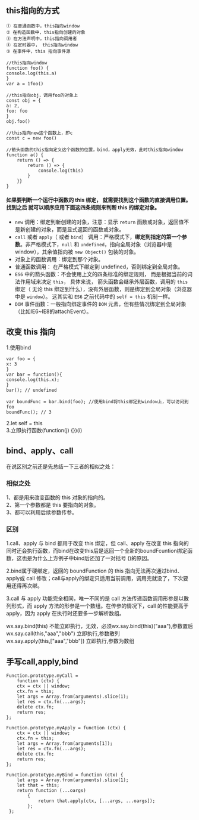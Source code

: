 ## this指向的方式
```
① 在普通函数中，this指向window
② 在构造函数中，this指向创建的对象
③ 在方法声明中，this指向调用者
④ 在定时器中， this指向window
⑤ 在事件中，this 指向事件源

//this指向window
function foo() {
console.log(this.a)
}
var a = 1foo()   

//this指向obj，调用foo的对象上
const obj = {
a: 2,
foo: foo
}
obj.foo()

//this指向new这个函数上，即c
const c = new foo()

//箭头函数的this指向定义这个函数的位置，bind，apply无效，此时this指向window
function a() {
    return () => {
        return () => {
            console.log(this)
        }
    }}
}
```

#### 如果要判断一个运行中函数的 this 绑定， 就需要找到这个函数的直接调用位置。 找到之后 就可以顺序应用下面这四条规则来判断 this 的绑定对象。
- `new` 调用：绑定到新创建的对象，注意：显示 `return` 函数或对象，返回值不是新创建的对象，而是显式返回的函数或对象。
- `call` 或者 `apply`（ 或者 `bind`） 调用：严格模式下，**绑定到指定的第一个参数**。非严格模式下，`null` 和 `undefined`，指向全局对象（浏览器中是window），其余值指向被 `new Object()` 包装的对象。
- 对象上的函数调用：绑定到那个对象。
- 普通函数调用： 在严格模式下绑定到 undefined，否则绑定到全局对象。
- `ES6` 中的箭头函数：不会使用上文的四条标准的绑定规则， 而是根据当前的词法作用域来决定 `this`， 具体来说， 箭头函数会继承外层函数，调用的 `this` 绑定（ 无论 this 绑定到什么），没有外层函数，则是绑定到全局对象（浏览器中是 `window`）。 这其实和 `ES6` 之前代码中的 `self = this` 机制一样。
- `DOM` 事件函数：一般指向绑定事件的 `DOM` 元素，但有些情况绑定到全局对象（比如IE6~IE8的attachEvent）。

## 改变 this 指向
1.使用bind
```
var foo = {
x: 3
}
var bar = function(){
console.log(this.x);
}
bar(); // undefined

var boundFunc = bar.bind(foo); //使用bind将this绑定到window上，可以访问到foo
boundFunc(); // 3
```
2.let self = this<br/>
3.立即执行函数(function(j) {})(i) 

## bind、apply、call

在说区别之前还是先总结一下三者的相似之处：<br/>
### 相似之处
1、都是用来改变函数的 this 对象的指向的。<br/>
2、第一个参数都是 this 要指向的对象。<br/>
3、都可以利用后续参数传参。

### 区别
1.call、apply 与 bind 都用于改变 this 绑定，但 call、apply 在改变 this 指向的同时还会执行函数，而bind在改变this后是返回一个全新的boundFcuntion绑定函数，这也是为什么上方例子中bind后还加了一对括号 ()的原因。

2.bind属于硬绑定，返回的 boundFunction 的 this 指向无法再次通过bind、apply或 call 修改；call与apply的绑定只适用当前调用，调用完就没了，下次要用还得再次绑。

3.call 与 apply 功能完全相同，唯一不同的是 call 方法传递函数调用形参是以散列形式，而 apply 方法的形参是一个数组。在传参的情况下，call 的性能要高于 apply，因为 apply 在执行时还要多一步解析数组。

wx.say.bind(this)   不能立即执行，无效，必须wx.say.bind(this)("aaa"),参数置后<br/>
wx.say.call(this,"aaa","bbb")   立即执行,参数散列<br/>
wx.say.apply(this,["aaa","bbb"])   立即执行,参数为数组

## 手写call,apply,bind
```
Function.prototype.myCall = 
    function (ctx) { 
    ctx = ctx || window; 
    ctx.fn = this; 
    let args = Array.from(arguments).slice(1); 
    let res = ctx.fn(...args); 
    delete ctx.fn; 
    return res;
}; 

Function.prototype.myApply = function (ctx) { 
    ctx = ctx || window; 
    ctx.fn = this; 
    let args = Array.from(arguments[1]); 
    let res = ctx.fn(...args); 
    delete ctx.fn; 
    return res; 
};

Function.prototype.myBind = function (ctx) { 
    let args = Array.from(arguments).slice(1); 
    let that = this; 
    return function (...oargs) 
        { 
            return that.apply(ctx, [...args, ...oargs]); 
        };
 };
```